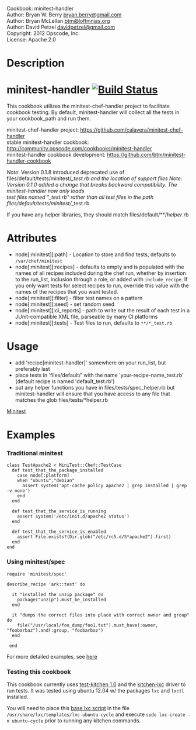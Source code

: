 Cookbook: minitest-handler<br/>
Author: Bryan W. Berry <bryan.berry@gmail.com><br/>
Author: Bryan McLellan <btm@loftninjas.org><br/>
Author: David Petzel <davidpetzel@gmail.com><br/>
Copyright: 2012 Opscode, Inc.<br/>
License: Apache 2.0<br/>

Description
===========

# <a name="title"></a> minitest-handler [![Build Status](https://secure.travis-ci.org/btm/minitest-handler-cookbook.png?branch=master)](http://travis-ci.org/btm/minitest-handler-cookbook)

This cookbook utilizes the minitest-chef-handler project to facilitate
cookbook testing. By default, minitest-handler will collect all the
tests in your cookbook_path and run them. 

minitest-chef-handler project: https://github.com/calavera/minitest-chef-handler<br/>
stable minitest-handler cookbook: http://community.opscode.com/cookbooks/minitest-handler<br/>
minitest-handler cookbook development: https://github.com/btm/minitest-handler-cookbook<br/>

*Note*: Version 0.1.8 introduced deprecated use of
files/default/tests/minitest/*_test.rb and the location of support files
*Note*: Version 0.1.0 added a change that breaks backward compatibility. The minitest-handler now only loads<br/>
test files named "<recipe-name>_test.rb" rather than all test files in the path files/default/tests/minitest/*_test.rb

If you have any helper libraries, they should match files/default/**/*helper*.rb

Attributes
==========

* node[:minitest][:path] - Location to store and find tests, defaults
  to `/var/chef/minitest`
* node[:minitest][:recipes] - defaults to empty and is populated with
  the names of all recipes included during the chef run, whether by
  insertion to the run_list, inclusion through a role, or added with
  `include_recipe`. If you only want tests for select recipes to run,
  override this value with the names of the recipes that you want tested.
* node[:minitest][:filter] - filter test names on a pattern
* node[:minitest][:seed] - set random seed
* node[:minitest][:ci_reports] - path to write out the result of each
  test in a JUnit-compatible XML file, parseable by many CI platforms
* node[:minitest][:tests] - Test files to run, defaults to `**/*_test.rb`

Usage
=====

* add 'recipe[minitest-handler]' somewhere on your run_list, but preferably last
* place tests in 'files/default/' with the name 'your-recipe-name_test.rb' (default recipe is named 'default_test.rb')
* put any helper functions you have in files/tests/spec_helper.rb but
  minitest-handler will ensure that you have access to any file that
  matches the glob files/tests/*helper.rb

[Minitest](https://github.com/seattlerb/minitest)

Examples
========

### Traditional minitest

    class TestApache2 < MiniTest::Chef::TestCase
      def test_that_the_package_installed
        case node[:platform]
        when "ubuntu","debian"
          assert system('apt-cache policy apache2 | grep Installed | grep -v none')
        end
      end

      def test_that_the_service_is_running
        assert system('/etc/init.d/apache2 status')
      end

      def test_that_the_service_is_enabled
        assert File.exists?(Dir.glob("/etc/rc5.d/S*apache2").first)
      end
    end



### Using minitest/spec

    require 'minitest/spec'

    describe_recipe 'ark::test' do

      it "installed the unzip package" do
        package("unzip").must_be_installed
      end

      it "dumps the correct files into place with correct owner and group" do
        file("/usr/local/foo_dump/foo1.txt").must_have(:owner, "foobarbaz").and(:group, "foobarbaz")
      end

     end

For more detailed examples, see [here](https://github.com/calavera/minitest-chef-handler/blob/v0.4.0/examples/spec_examples/files/default/tests/minitest/example_test.rb)


### Testing this cookbook

This cookbook currently uses [test-kitchen 1.0](https://github.com/opscode/test-kitchen/tree/1.0) and the
[kitchen-lxc](https://github.com/portertech/kitchen-lxc) driver to run
tests. It was tested using ubuntu 12.04 w/ the packages `lxc` and
`lxctl` installed.

You will need to place this
[base lxc script](https://gist.github.com/bryanwb/5361988) in the file
`/usr/share/lxc/templates/lxc-ubuntu-cycle` and execute `sudo lxc-create
-n ubuntu-cycle` prior to running any kitchen commands.
